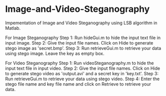 # Image-and-Video-Steganography
Impementation of Image and Video Steganography using LSB algorithm in Matlab.

For Image Steganography
Step 1: Run hideGui.m to hide the input text file in input image.
Step 2: Give the input file names. Click on Hide to generate stego image as 'secret.bmp'.
Step 3: Run retrieveGui.m to retrieve your data using stego image. Leave the key as empty box.

For Video Steganography
Step 1: Run videoSteganography.m to hide the input text file in input video.
Step 2: Give the input file names. Click on Hide to generate stego video as 'output.avi' and a secret key in 'key.txt'.
Step 3: Run retrieveGui.m to retrieve your data using stego video.
Step 4: Enter the stego file name and key file name and click on Retrieve to retrieve your data.
